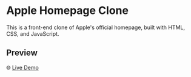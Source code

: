 # Apple Homepage Clone

This is a front-end clone of Apple's official homepage, built with HTML, CSS, and JavaScript.

## Preview
🌐 [Live Demo](https://nebiyu14.github.io/apple-homepage-clone/)


